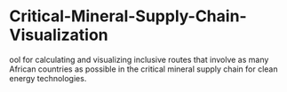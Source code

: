 # Critical-Mineral-Supply-Chain-Visualization
ool for calculating and visualizing inclusive routes that involve as many African countries as possible in the critical mineral supply chain for clean energy technologies.
